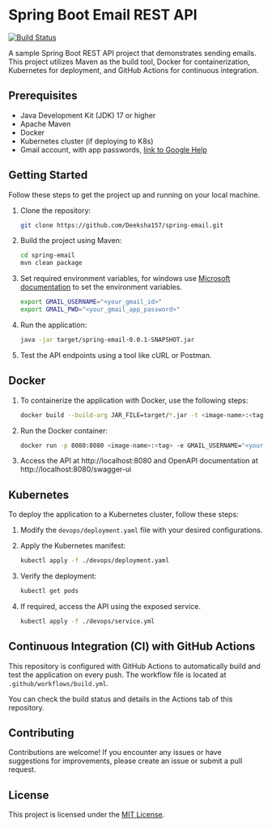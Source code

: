 # Spring Boot Email REST API

[![Build Status](https://github.com/Deeksha157/spring-email/workflows/Build/badge.svg)](https://github.com/<username>/<repository>/actions)

A sample Spring Boot REST API project that demonstrates sending emails. This project utilizes Maven as the build tool, Docker for containerization, Kubernetes for deployment, and GitHub Actions for continuous integration.

## Prerequisites

- Java Development Kit (JDK) 17 or higher
- Apache Maven
- Docker
- Kubernetes cluster (if deploying to K8s)
- Gmail account, with app passwords, [link to Google Help](https://support.google.com/accounts/answer/185833?hl=en)

## Getting Started

Follow these steps to get the project up and running on your local machine.

1. Clone the repository:

   ```bash
   git clone https://github.com/Deeksha157/spring-email.git
   
2. Build the project using Maven:
    
    ```bash
    cd spring-email
    mvn clean package
   
3. Set required environment variables, for windows use [Microsoft documentation](https://learn.microsoft.com/en-us/windows-server/administration/windows-commands/set_1) to set the environment variables.

    ```bash
   export GMAIL_USERNAME="<your_gmail_id>"
   export GMAIL_PWD="<your_gmail_app_password>"

4. Run the application:

    ```bash
   java -jar target/spring-email-0.0.1-SNAPSHOT.jar
   
5. Test the API endpoints using a tool like cURL or Postman.

## Docker

1. To containerize the application with Docker, use the following steps:

    ```bash
    docker build --build-arg JAR_FILE=target/*.jar -t <image-name>:<tag> .
   
2. Run the Docker container:
   
    ```bash
    docker run -p 8080:8080 <image-name>:<tag> -e GMAIL_USERNAME="<your_gmail_id>" -e GMAIL_PWD="<your_gmail_app_password>"
   
3. Access the API at http://localhost:8080 and OpenAPI documentation at http://localhost:8080/swagger-ui

## Kubernetes

To deploy the application to a Kubernetes cluster, follow these steps:

1. Modify the `devops/deployment.yaml` file with your desired configurations.

2. Apply the Kubernetes manifest:

   ```bash
   kubectl apply -f ./devops/deployment.yaml
   
3. Verify the deployment:

   ```bash
   kubectl get pods
   
4. If required, access the API using the exposed service.

   ```bash
   kubectl apply -f ./devops/service.yml

## Continuous Integration (CI) with GitHub Actions

This repository is configured with GitHub Actions to automatically build and test the application on every push. The workflow file is located at `.github/workflows/build.yml`.

You can check the build status and details in the Actions tab of this repository.

## Contributing

Contributions are welcome! If you encounter any issues or have suggestions for improvements, please create an issue or submit a pull request.

## License

This project is licensed under the [MIT License](https://en.wikipedia.org/wiki/MIT_License).